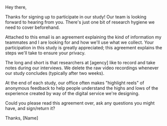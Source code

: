 Hey there,

Thanks for signing up to participate in our study! Our team is looking forward to hearing from you. There's just one bit of research hygiene we need to cover beforehand.

Attached to this email is an agreement explaining the kind of information my teammates and I are looking for and how we'll use what we collect. Your participation in this study is greatly appreciated; this agreement explains the steps we'll take to ensure your privacy.

The long and short is that researchers at [agency] like to record and take notes during our interviews. We delete the raw video recordings whenever our study concludes (typically after two weeks). 

At the end of each study, our office often makes "highlight reels" of anonymous feedback to help people understand the highs and lows of the experience created by way of the digital service we're designing. 

Could you please read this agreement over, ask any questions you might have, and sign/return it?

Thanks,
[Name]
